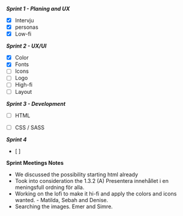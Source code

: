***Sprint 1 - Planing and UX***
- [x] Intervju
- [x] personas
- [x] Low-fi

***Sprint 2 - UX/UI***
- [x] Color
- [x] Fonts
- [ ] Icons
- [ ] Logo
- [ ] High-fi
- [ ] Layout

***Sprint 3 - Development***
- [ ] HTML
- [ ] CSS / SASS


***Sprint 4***
- [ ]

**Sprint Meetings Notes**
 - We discussed the possibility starting html already
 - Took into consideration the 1.3.2 (A) Presentera innehållet i en meningsfull ordning för alla.
 - Working on the lofi to make it hi-fi and apply the colors and icons wanted. - Matilda, Sebah and Denise. 
 - Searching the images. Emer and Simre.
